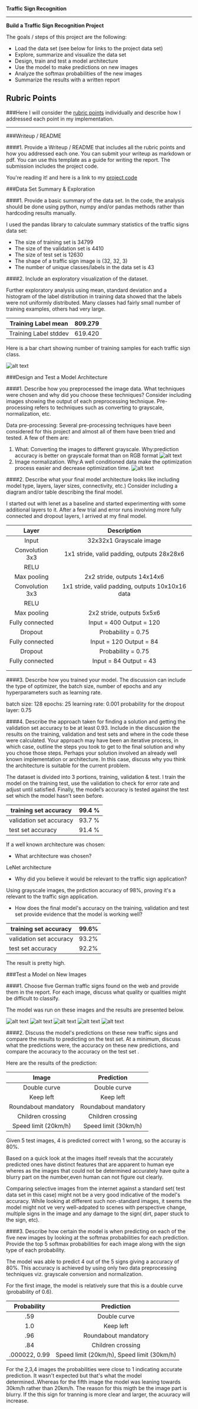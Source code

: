 **Traffic Sign Recognition** 

---

**Build a Traffic Sign Recognition Project**

The goals / steps of this project are the following:
* Load the data set (see below for links to the project data set)
* Explore, summarize and visualize the data set
* Design, train and test a model architecture
* Use the model to make predictions on new images
* Analyze the softmax probabilities of the new images
* Summarize the results with a written report


[//]: # (Image References)

[image1]: ./bar.png "Dataset Visualization"
[image2]: ./examples/grayscale.jpg "Grayscaling"
[image3]: ./examples/random_noise.jpg "Random Noise"
[image4]: ./test_images/1.jpg "Traffic Sign 1"
[image5]: ./test_images/2.jpg "Traffic Sign 2"
[image6]: ./test_images/3.jpg "Traffic Sign 3"
[image7]: ./test_images/4.jpg "Traffic Sign 4"
[image8]: ./test_images/5.jpg "Traffic Sign 5"
[image9]: ./grayscale.jpg "grayscale image"
[image10]: ./normalized.jpg "normalized image"

## Rubric Points
###Here I will consider the [rubric points](https://review.udacity.com/#!/rubrics/481/view) individually and describe how I addressed each point in my implementation.  

---
###Writeup / README

####1. Provide a Writeup / README that includes all the rubric points and how you addressed each one. You can submit your writeup as markdown or pdf. You can use this template as a guide for writing the report. The submission includes the project code.

You're reading it! and here is a link to my [project code](https://github.com/VikasPatil-GitHub/CarND-Traffic-Sign-Classifier.git)

###Data Set Summary & Exploration

####1. Provide a basic summary of the data set. In the code, the analysis should be done using python, numpy and/or pandas methods rather than hardcoding results manually.

I used the pandas library to calculate summary statistics of the traffic
signs data set:

* The size of training set is 34799
* The size of the validation set is 4410
* The size of test set is 12630
* The shape of a traffic sign image is (32, 32, 3)
* The number of unique classes/labels in the data set is 43

####2. Include an exploratory visualization of the dataset.

Further exploratory analysis using mean, standard deviation and a histogram of the label distribution in training data showed that the labels were not uniformly distributed. Many classes had fairly small number of training examples, others had very large.

| Training Label mean   | 809.279 |
|-----------------------|---------|
| Training Label stddev | 619.420 |

Here is a bar chart showing number of training samples for each traffic sign class.

![alt text][image1]

###Design and Test a Model Architecture

####1. Describe how you preprocessed the image data. What techniques were chosen and why did you choose these techniques? Consider including images showing the output of each preprocessing technique. Pre-processing refers to techniques such as converting to grayscale, normalization, etc. 

Data pre-processing:
Several pre-processing techniques have been considered for this project and almost all of them have been tried and tested. A few of them are:
1.	What: Converting the images to different grayscale. Why:prediction accuracy is better on grayscale format than on RGB format
![alt text][image9]
2.	Image normalization. Why:A well conditioned data make the optimization process easier and decrease optimization time.
![alt text][image10]


####2. Describe what your final model architecture looks like including model type, layers, layer sizes, connectivity, etc.) Consider including a diagram and/or table describing the final model.

I started out with lenet as a baseline and started experimenting with some additional layers to it. After a few trial and error runs involving more fully connected and dropout layers, I arrived at my final model.

| Layer         		|     Description	        					| 
|:---------------------:|:---------------------------------------------:| 
| Input         		| 32x32x1 Grayscale image   							| 
| Convolution 3x3     	| 1x1 stride, valid padding, outputs 28x28x6 	|
| RELU					|												|
| Max pooling	      	| 2x2 stride,  outputs 14x14x6				|
| Convolution 3x3	    | 1x1 stride, valid padding, outputs 10x10x16 data |
| RELU					|												|
| Max pooling	      	| 2x2 stride,  outputs 5x5x6				|
| Fully connected		| Input = 400 Output = 120	|
| Dropout		| Probability = 0.75	|
| Fully connected		| Input = 120 Output = 84	|
| Dropout		| Probability = 0.75	|
| Fully connected		| Input = 84 Output = 43	|
|						|												|
|						|												|
 

####3. Describe how you trained your model. The discussion can include the type of optimizer, the batch size, number of epochs and any hyperparameters such as learning rate.

batch size: 128
epochs: 25
learning rate: 0.001
probability for the dropout layer: 0.75 

####4. Describe the approach taken for finding a solution and getting the validation set accuracy to be at least 0.93. Include in the discussion the results on the training, validation and test sets and where in the code these were calculated. Your approach may have been an iterative process, in which case, outline the steps you took to get to the final solution and why you chose those steps. Perhaps your solution involved an already well known implementation or architecture. In this case, discuss why you think the architecture is suitable for the current problem.

The dataset is divided into 3 portions, training, validation & test. I train the model on the training test, use the validation to check for error rate and adjust until satisfied. Finally, the model’s accuracy is tested against the test set which the model hasn’t seen before.

| training set accuracy   | 99.4 % |
|-----------------------|---------|
| validation set accuracy | 93.7 %  |
| test set accuracy | 91.4 %  |


If a well known architecture was chosen:
* What architecture was chosen?

LeNet architecture

* Why did you believe it would be relevant to the traffic sign application?

Using grayscale images, the prdiction accuracy of 98%, proving it's a relevant to the traffic sign application.

* How does the final model's accuracy on the training, validation and test set provide evidence that the model is working well?

| training set accuracy   | 99.6% |
|-----------------------|---------|
| validation set accuracy | 93.2%   |
| test set accuracy | 92.2%  |

 The result is pretty high.

###Test a Model on New Images

####1. Choose five German traffic signs found on the web and provide them in the report. For each image, discuss what quality or qualities might be difficult to classify.

The model was run on these images and the results are presented below.

![alt text][image4] ![alt text][image5] ![alt text][image6] 
![alt text][image7] ![alt text][image8]

####2. Discuss the model's predictions on these new traffic signs and compare the results to predicting on the test set. At a minimum, discuss what the predictions were, the accuracy on these new predictions, and compare the accuracy to the accuracy on the test set .

Here are the results of the prediction:

| Image			        |     Prediction	        					| 
|:---------------------:|:---------------------------------------------:| 
| Double curve      		| Double curve   									| 
| Keep left     			| Keep left 										|
| Roundabout mandatory					| Roundabout mandatory											|
| Children crossing	      		| Children crossing					 				|
| Speed limit (20km/h)			| Speed limit (30km/h)      							|

Given 5 test images, 4 is predicted correct with 1 wrong, so the accuray is 80%.

Based on a quick look at the images itself reveals that the accurately predicted ones have distinct features that are apparent to human eye  wheres as the images that could not be determined accurately have quite a blurry part on the number,even human can not figure out clearly.

Comparing selective images from the internet against a standard set( test data set in this case) might not be a very good indicative of the model's accuracy. While looking at different such non-standard images, it seems the model might not ve very well-adpated to scenes with perspective change, multiple signs in the image and any damage to the sign( dirt, paper stuck to the sign, etc). 

####3. Describe how certain the model is when predicting on each of the five new images by looking at the softmax probabilities for each prediction. Provide the top 5 softmax probabilities for each image along with the sign type of each probability. 

The model was able to predict 4 out of the 5 signs giving a accuracy of 80%. This accuracy is achieved by using only two data preprocessing techniques viz. grayscale conversion and normalization.

For the first image, the model is relatively sure that this is a double curve (probability of 0.6).

| Probability         	|     Prediction	        					| 
|:---------------------:|:---------------------------------------------:| 
| .59         			| Double curve   									| 
| 1.0     				| Keep left 										|
| .96					| Roundabout mandatory											|
| .84	      			| Children crossing					 				|
| .000022, 0.99			    | Speed limit (20km/h), Speed limit (30km/h)      							|


For the 2,3,4 images the probabilities were close to 1 indicating accurate prediction. It wasn't expected but that's what the model determined..Whereas for the fifth image the model was leaning towards 30km/h rather than 20km/h. The reason for this migth be the image part is blurry. If the this sign for tranning is more clear and larger, the acuuracy  will increase.




